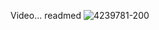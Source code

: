 Video... readmed
![4239781-200](https://github.com/user-attachments/assets/27e8491c-bb44-4fc0-becf-503a2bcfc730)
